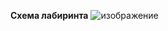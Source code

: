 **Схема лабиринта**
![изображение](https://github.com/ToshaTosha/IoT/blob/in-progress/StateMachine/img.png)
